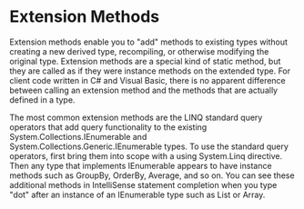 # Extension Methods

Extension methods enable you to "add" methods to existing types without creating a new derived type, recompiling, or otherwise modifying the original type. Extension methods are a special kind of static method, but they are called as if they were instance methods on the extended type. For client code written in C# and Visual Basic, there is no apparent difference between calling an extension method and the methods that are actually defined in a type.

The most common extension methods are the LINQ standard query operators that add query functionality to the existing System.Collections.IEnumerable and System.Collections.Generic.IEnumerable<T> types. To use the standard query operators, first bring them into scope with a using System.Linq directive. Then any type that implements IEnumerable<T> appears to have instance methods such as GroupBy, OrderBy, Average, and so on. You can see these additional methods in IntelliSense statement completion when you type "dot" after an instance of an IEnumerable<T> type such as List<T> or Array.
